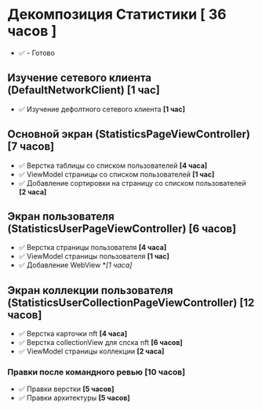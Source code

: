 
# Декомпозиция Статистики [ 36 часов ]
- ✅ - Готово

## Изучение сетевого клиента (DefaultNetworkClient) [1 час]
- ✅ Изучение дефолтного сетевого клиента **[1 час]**

## Основной экран (StatisticsPageViewController) [7 часов]

- ✅ Верстка таблицы со списком пользователей **[4 часа]**
- ✅ ViewModel страницы со списком пользователей **[1 час]**
- ✅ Добавление сортировки на страницу со списком пользователей **[2 часа]**


## Экран пользователя (StatisticsUserPageViewController) [6 часов]
- ✅ Верстка страницы пользователя **[4 часа]**
- ✅ ViewModel страницы пользователя **[1 час]**
- ✅ Добавление WebView **[1 часа]*


## Экран коллекции пользователя (StatisticsUserCollectionPageViewController) [12 часов]
- ✅ Верстка карточки nft **[4 часа]**
- ✅ Верстка collectionView для спска nft **[6 чаcов]**
- ✅ ViewModel страницы коллекции **[2 часа]**

### Правки после командного ревью [10 часов]
- ✅ Правки верстки **[5 часов]**
- ✅ Правки архитектуры **[5 часов]**
